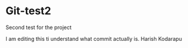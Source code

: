 # Git-test2
Second test for the project

I am editing this ti understand what commit actually is.
Harish Kodarapu
